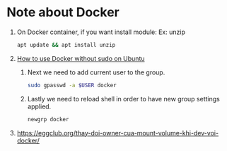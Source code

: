 # Note about Docker

1. On Docker container, if you want install module: Ex: unzip
    ```bash
    apt update && apt install unzip
    ```
2. [How to use Docker without sudo on Ubuntu](https://linoxide.com/linux-how-to/use-docker-without-sudo-ubuntu/)

    1. Next we need to add current user to the group.
        ```bash
        sudo gpasswd -a $USER docker
        ```
    2. Lastly we need to reload shell in order to have new group settings applied.
        ```bash
        newgrp docker
        ```
            
3. https://eggclub.org/thay-doi-owner-cua-mount-volume-khi-dev-voi-docker/